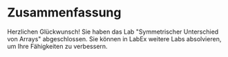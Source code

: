 # Zusammenfassung

Herzlichen Glückwunsch! Sie haben das Lab "Symmetrischer Unterschied von Arrays" abgeschlossen. Sie können in LabEx weitere Labs absolvieren, um Ihre Fähigkeiten zu verbessern.
